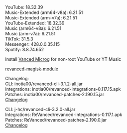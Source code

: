 YouTube: 18.32.39  
Music-Extended (arm64-v8a): 6.21.51  
Music-Extended (arm-v7a): 6.21.51  
YouTube-Extended: 18.32.39  
Music (arm64-v8a): 6.21.51  
Music (arm-v7a): 6.21.51  
TikTok: 31.5.3  
Messenger: 428.0.0.35.115  
Spotify: 8.8.74.652  

Install [Vanced Microg](https://github.com/TeamVanced/VancedMicroG/releases) for non-root YouTube or YT Music  

[revanced-magisk-module](https://github.com/j-hc/revanced-magisk-module)  

Changelog:  
CLI: inotia00/revanced-cli-3.1.2-all.jar  
Integrations: inotia00/revanced-integrations-0.117.15.apk  
Patches: inotia00/revanced-patches-2.190.15.jar  
[Changelog](https://github.com/inotia00/revanced-patches/releases/tag/v2.190.15)

CLI: j-hc/revanced-cli-3.2.0-all.jar  
Integrations: ReVanced/revanced-integrations-0.117.1.apk  
Patches: ReVanced/revanced-patches-2.190.0.jar  
[Changelog](https://github.com/ReVanced/revanced-patches/releases/tag/v2.190.0)  
